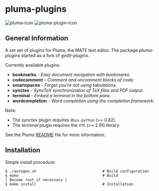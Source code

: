 # pluma-plugins

![pluma-icon](pluma.ico)
![pluma-plugin-icon](pluma-plugin.png)

## General Information

A set set of plugins for Pluma, the MATE text editor. The package *pluma-plugins* started as a fork of *gedit-plugins*.

Currently available plugins:

- **bookmarks** - *Easy document navigation with bookmarks.*
- **codecomment** - *Comment and uncomment blocks of code.*
- **smartspaces** - *Forget you’re not using tabulations.*
- **synctex** - *SyncTeX synchronization of TeX files and PDF output.*
- **terminal** - *Embed a terminal in the bottom pane.*
- **wordcompletion** - *Word completion using the completion framework.*

Note:

- The *synctex* plugin requires `dbus-python` (>= 0.82).
- The *terminal* plugin requires the `VTE` (>= 2.91) library.

See the Pluma [README](https://github.com/mate-desktop/pluma/blob/master/README.md) file for more information.

## Installation

Simple install procedure:

```
$ ./autogen.sh                              # Build configuration
$ make                                      # Build
[ Become root if necessary ]
$ make install                              # Installation
```
